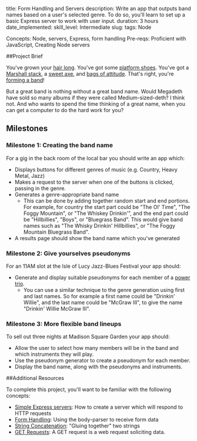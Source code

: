 title: Form Handling and Servers
description: Write an app that outputs band names based on a user's selected genre. To do so, you'll learn to set up a basic Express server to work with user input.
duration: 3 hours
date_implemented: 
skill_level: Intermediate
slug:
tags: Node


Concepts: Node, servers, Express, form handling
Pre-reqs: Proficient with JavaScript, Creating Node servers

##Project Brief

You've grown your [hair long](http://www.bbc.co.uk/staticarchive/ba447cda441cdf12b3c505c727e259343a1b2d1f.jpg).  You've got some [platform shoes](http://vignette2.wikia.nocookie.net/tron/images/8/82/Ziggy-stardust-david-bowie.jpg/revision/latest?cb=20101122042616).  You've got a [Marshall stack](http://upload.wikimedia.org/wikipedia/commons/thumb/e/eb/MarshallStack_Slayer.jpg/1920px-MarshallStack_Slayer.jpg), a [sweet axe](http://proguitarshop.com/media/cms/blog/abstract-symbol-01.jpg), and [bags of attitude](http://cdn.smosh.com/sites/default/files/legacy.images/smosh-pit/092010/worstband-40.jpg).  That's right, you're [forming a band](https://www.youtube.com/watch?v=Nek-YO7v3Yw)!

But a great band is nothing without a great band name.  Would Megadeth have sold so many albums if they were called Medium-sized-deth?  I think not.  And who wants to spend the time thinking of a great name, when you can get a computer to do the hard work for you?

## Milestones

### Milestone 1: Creating the band name

For a gig in the back room of the local bar you should write an app which:

* Displays buttons for different genres of music (e.g. Country, Heavy Metal, Jazz)
* Makes a request to the server when one of the buttons is clicked, passing in the genre.
* Generates a genre-appropriate band name
    - This can be done by adding together random start and end portions.  For example, for country the start part could be "The Ol' Time", "The Foggy Mountain", or "The Whiskey Drinkin'", and the end part could be "Hillbillies", "Boys", or "Bluegrass Band".  This would give band names such as "The Whisky Drinkin' Hillbillies", or "The Foggy Mountain Bluegrass Band".
* A results page should show the band name which you've generated

### Milestone 2: Give yourselves pseudonyms

For an 11AM slot at the Isle of Lucy Jazz-Blues Festival your app should:

* Generate and display suitable pseudonyms for each member of a [power trio](http://en.wikipedia.org/wiki/Power_trio).
    - You can use a similar technique to the genre generation using first and last names.  So for example a first name could be "Drinkin' Willie", and the last name could be "McGraw III", to give the name "Drinkin' Willie McGraw III".

### Milestone 3: More flexible band lineups

To sell out three nights at Madison Square Garden your app should:

* Allow the user to select how many members will be in the band and which instruments they will play.
* Use the pseudonym generator to create a pseudonym for each member.
* Display the band name, along with the pseudonyms and instruments.

##Additional Resources

To complete this project, you'll want to be familiar with the following concepts:

- [Simple Express servers](https://courses.thinkful.com/node-001v4/assignment/2.1.1): How to create a server which will respond to HTTP requests
- [Form Handling](https://courses.thinkful.com/oreilly-node-express/chapter/1.12): Using the body-parser to receive form data
- [String Concatenation](https://courses.thinkful.com/node-001v4/assignment/1.1.2): "Gluing together" two strings
- [GET Requests](https://courses.thinkful.com/node-001v4/assignment/2.2.2): A GET request is a web request soliciting data.

